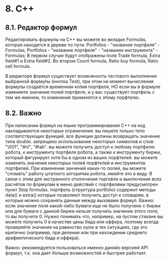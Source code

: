 # 8. C++




## 8.1. Редактор формул

Редактировать формулы на C++ вы можете во вкладке Formulas, которая находится в дереве по пути:
Portfolios - "название портфеля" - Formulas;
Portfolios - "название портфеля" - "название инструмента" - Formulas;
В первом случае будут отображены поля Trade formula, Extra field#1 и Extra field#2.
Во втором Count formula, Ratio buy formula, Ratio sell formula.

В редакторе формул существует возможность тестового выполнения выбранной формулы (кнопка Test), при этом на момент вычисления формулы создаётся временная копия портфеля, НО если вы в формуле изменяете значения полей портфеля, и у вас существует портфель с тем же именем, то изменения применятся к этому порфтелю.



## 8.2. Важно

При написании формул на языке программирования C++ на код накладываются некоторые ограничения:
вы пишете только тело соответствующих функций, все функции должны возвращать значение типа double.
запрещено использование некоторых символов и слов: "\001", "#nl", "#tab".
вы можете получить доступ к любому портфелю робота, к инструменту портфеля робота, а также к инструменту биржи, который фигурирует хотя бы в одном из ваших порфтелей.
вы можете изменять значения некоторых полей порфтелей и инструментов портфелей. При изменении занчений каких-то полей, вы можете "сломать" работу штатного алгоритма робота, имейте это в виду. В связи с этим для экстренного отключения торговли и выключения всех расчётов по формулам в меню действий с портфелями предусмотрен пункт Stop formulas.
портфель (структура portfolio) содержит методы data() и extra() которые позволяют получить доступ к словарям, в которые можно сохранять данные между вызовами формул.
Важно: если значение поля какой-либо бумаги еще не было получено с биржи или для бумаги с данной биржи нельзя получить значение этого поля, то вы получите 0. Нужно понимать что, например, на пустом стакане вы можете получить 0 в качестве цены бида или оффера, поэтому всегда проверяйте значения на равенство нулю в тех ситуациях, где это критично (например, при делении или при нахождении среднего арифметического бида и оффера).

Важно: рекомендуется пользоваться именно даннйо версией API формул, т.к. она дает больше возможностей и быстрее работает.